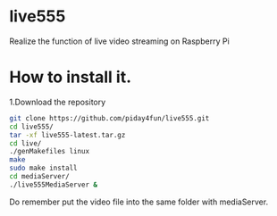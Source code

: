 # live555
Realize the function of live video streaming on Raspberry Pi
# How to install it.
1.Download the repository 
```bash 
git clone https://github.com/piday4fun/live555.git
cd live555/
tar -xf live555-latest.tar.gz
cd live/
./genMakefiles linux
make 
sudo make install
cd mediaServer/
./live555MediaServer & 
```
Do remember put the video file into the same folder with mediaServer.
